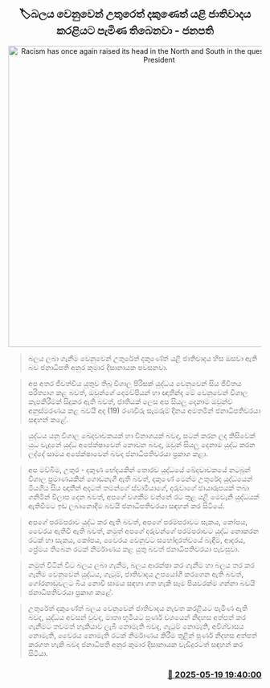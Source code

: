 <p align='center'><b><h2 align='center' title='Racism has once again raised its head in the North and South in the quest for power - President'>🏷බලය වෙනුවෙන් උතුරෙත් දකුණෙත් යළි ජාතිවාදය කරළියට පැමිණ තිබෙනවා - ජනපති</h2></b></p>
<p align='center'><img src='https://helakuru.sgp1.cdn.digitaloceanspaces.com/esana/images/lib/anura-president-uif.jpg' width='600' alt='Racism has once again raised its head in the North and South in the quest for power - President'></p>

> බලය ලබා ගැනී‍ම වෙනුවෙන් උතුරේත් දකුණේත් යළි ජාතිවාදය හිස ඔසවා ඇති බව ජනාධිපති අනුර කුමාර දිසානායක පවසනවා.

> අප අතර ජීවත්විය යුතුව තිබූ විශාල පිරිසක් යුද්ධය වෙනුවෙන් සිය ජීවිතය පරිත්‍යාග කළ බවත්, ඔවුන්ගේ දෙමව්පියන් හා ඥාතීන්ද මේ වෙනුවෙන් විශාල කැපකිරීමක් සිදුකර ඇති බවත්, ජාතියක් ලෙස අප සියලු දෙනාම ඔවුන්ව අනුස්මරණය කළ බවයි අද (19) රණවිරු සැමරුම් දිනය අමතමින් ජනාධිපතිවරයා සඳහන් කළේ.

> යුද්ධය යනු විශාල ඛේදවාචකයක් හා විනාශයක් බවද, සටන් කරන ලද කිසිවෙක් යුධ වැදුනේ යුද්ධ අපේක්ෂාවෙන් නොවන බවද, ඔවුන් සියලු දෙනාම යුද්ධ කරන ලද්දේ සාමය අපේක්ෂ‍ාවෙන් බවද ජනාධිපතිවරයා ප්‍රකාශ කළා.

> අප මව්බිම, උතුර - දකුණ භේදයකින් තොරව යුද්ධයේ ඛේදවාචකයේ නටබුන් විශාල ප්‍රමාණයකින් ගො‍ඩනැගී ඇති බවත්, දකුණේ මෙන්ම උතුරේද යුද්ධයෙන් මියගිය සිය ඥාතීන් අදටත් තමන්ගේ ස්වාමියාගේ, දරුවාගේ ඡායාරූපයක් තබා ගනිමින් විලාප දෙන බවත්, අපගේ වගකීම වන්නේ රට තුළ යළි මෙවැනි යුද්ධයක් ඇතිවීමට ඉඩ ලබානොදීම බවයි ජනාධිපතිවරයා සඳහන් කර සිටියේ.

> අපගේ පරම්පරාව යුද්ධ කර ඇති බවත්, අපගේ පරම්පරාවට සැකය, කෝපය, වෛරය ඇතිවී ඇති බවත්, නමුත් අපගේ දරුවන්ගේ පරම්පරාවට යුද්ධ නොකරන රටක් හා සැකය, කෝපය, වෛරය වෙනුවට සහෝදරත්වයේ බැඳීම, ආදරය, ප්‍රේමය තිබෙන රටක් නිර්මාණය කළ යුතු බවත් ජනාධිපතිවරයා පැවසුවා.

> නමුත් විටින් විට බලය ලබා ගැනීම, බලය ආරක්ෂා කර ගැනීම හා බලය තර කර ගැනීම වෙනුවෙන් යුද්ධය, ගැටුම්, ජාතිවාදය උපයෝගී කරගෙන ඇති බවත්, ගෝරනාඩුවලට බිය නොවී සාමය සඳහා ගත හැකි සෑම පියවරක්ම ගන්නා බවයි ජනාධිපතිවරයා ප්‍රකාශ කළේ.

> උතුරේත් දකුණේත් බලය වෙනුවෙන් ජාතිවාදය නැවත කරළියට පැමිණ ඇති බවද, යුද්ධය අවසන් වුවද, මාතෘ භූමියට පූර්ණ වශයෙන් නිදහස අත්පත් කර ගැනීමට තවමත් හැකියාව ලැබී නොමැති බවද, ගැටුම් නොමැති, අවිශ්වාසය නොමැති, වෛරය නොමැති රටක් නිර්මාණය කිරීම තුළින් පූර්ණ නිදහස අත්පත් කරගත හැකි බවද ජනාධිපති අනුර කුමාර දිසානායක වැඩිදුරටත් සඳහන් කර සිටියා.



<h3 align='right'><a href='https://www.helakuru.lk/esana/p/110237/'>📅 2025-05-19 19:40:00</a></h3>
